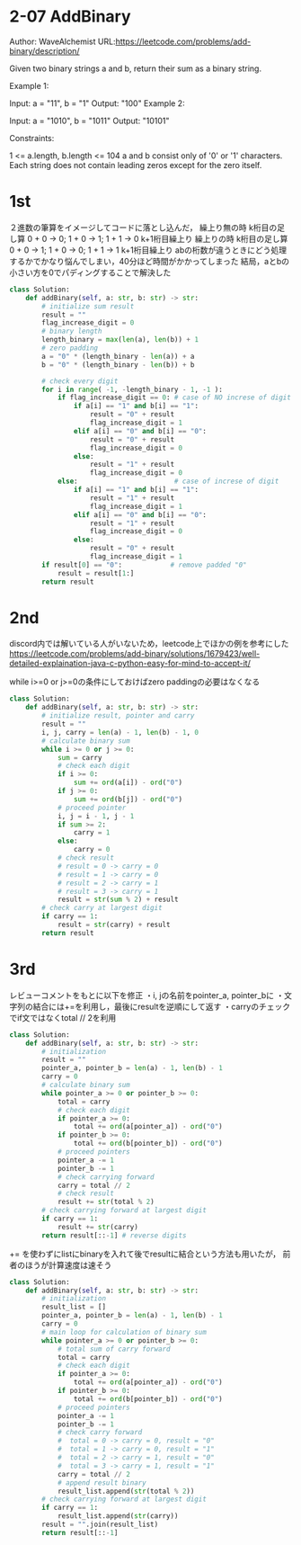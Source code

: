 # 2-07 AddBinary
Author: WaveAlchemist
URL:https://leetcode.com/problems/add-binary/description/

Given two binary strings a and b, return their sum as a binary string.

 

Example 1:

Input: a = "11", b = "1"
Output: "100"
Example 2:

Input: a = "1010", b = "1011"
Output: "10101"
 

Constraints:

1 <= a.length, b.length <= 104
a and b consist only of '0' or '1' characters.
Each string does not contain leading zeros except for the zero itself.

# 1st 
２進数の筆算をイメージしてコードに落とし込んだ，
繰上り無の時
k桁目の足し算 0 + 0 -> 0; 1 + 0 -> 1; 1 + 1 -> 0 k+1桁目繰上り
繰上りの時
k桁目の足し算 0 + 0 -> 1; 1 + 0 -> 0; 1 + 1 -> 1 k+1桁目繰上り
abの桁数が違うときにどう処理するかでかなり悩んでしまい，40分ほど時間がかかってしまった
結局，aとbの小さい方を0でパディングすることで解決した
``` Python
class Solution:
    def addBinary(self, a: str, b: str) -> str:
        # initialize sum result
        result = ""
        flag_increase_digit = 0
        # binary length
        length_binary = max(len(a), len(b)) + 1
        # zero padding
        a = "0" * (length_binary - len(a)) + a
        b = "0" * (length_binary - len(b)) + b

        # check every digit
        for i in range( -1, -length_binary - 1, -1 ):
            if flag_increase_digit == 0: # case of NO increse of digit
                if a[i] == "1" and b[i] == "1":
                    result = "0" + result
                    flag_increase_digit = 1
                elif a[i] == "0" and b[i] == "0":
                    result = "0" + result
                    flag_increase_digit = 0
                else:
                    result = "1" + result
                    flag_increase_digit = 0
            else:                        # case of increse of digit
                if a[i] == "1" and b[i] == "1":
                    result = "1" + result
                    flag_increase_digit = 1
                elif a[i] == "0" and b[i] == "0":
                    result = "1" + result
                    flag_increase_digit = 0
                else:
                    result = "0" + result
                    flag_increase_digit = 1     
        if result[0] == "0":            # remove padded "0"
            result = result[1:]
        return result
```

# 2nd
discord内では解いている人がいないため，leetcode上でほかの例を参考にした
https://leetcode.com/problems/add-binary/solutions/1679423/well-detailed-explaination-java-c-python-easy-for-mind-to-accept-it/

while i>=0 or j>=0の条件にしておけばzero paddingの必要はなくなる


``` Python
class Solution:
    def addBinary(self, a: str, b: str) -> str:
        # initialize result, pointer and carry
        result = ""
        i, j, carry = len(a) - 1, len(b) - 1, 0
        # calculate binary sum
        while i >= 0 or j >= 0:
            sum = carry
            # check each digit
            if i >= 0:
                sum += ord(a[i]) - ord("0")
            if j >= 0:
                sum += ord(b[j]) - ord("0")
            # proceed pointer
            i, j = i - 1, j - 1
            if sum >= 2:
                carry = 1
            else:
                carry = 0
            # check result
            # result = 0 -> carry = 0
            # result = 1 -> carry = 0
            # result = 2 -> carry = 1
            # result = 3 -> carry = 1
            result = str(sum % 2) + result
        # check carry at largest digit
        if carry == 1:
            result = str(carry) + result
        return result
```

# 3rd
レビューコメントをもとに以下を修正
・i, jの名前をpointer_a, pointer_bに
・文字列の結合には+=を利用し，最後にresultを逆順にして返す
・carryのチェックでif文ではなくtotal // 2を利用

``` Python
class Solution:
    def addBinary(self, a: str, b: str) -> str:
        # initialization
        result = ""
        pointer_a, pointer_b = len(a) - 1, len(b) - 1
        carry = 0
        # calculate binary sum
        while pointer_a >= 0 or pointer_b >= 0:
            total = carry
            # check each digit
            if pointer_a >= 0:
                total += ord(a[pointer_a]) - ord("0")
            if pointer_b >= 0:
                total += ord(b[pointer_b]) - ord("0")
            # proceed pointers
            pointer_a -= 1
            pointer_b -= 1
            # check carrying forward
            carry = total // 2
            # check result
            result += str(total % 2)
        # check carrying forward at largest digit
        if carry == 1:
            result += str(carry)
        return result[::-1] # reverse digits
```

+= を使わずにlistにbinaryを入れて後でresultに結合という方法も用いたが，
前者のほうが計算速度は速そう

``` Python
class Solution:
    def addBinary(self, a: str, b: str) -> str:
        # initialization 
        result_list = []
        pointer_a, pointer_b = len(a) - 1, len(b) - 1
        carry = 0
        # main loop for calculation of binary sum
        while pointer_a >= 0 or pointer_b >= 0:
            # total sum of carry forward
            total = carry
            # check each digit
            if pointer_a >= 0:
                total += ord(a[pointer_a]) - ord("0")
            if pointer_b >= 0:
                total += ord(b[pointer_b]) - ord("0")
            # proceed pointers
            pointer_a -= 1
            pointer_b -= 1
            # check carry forward
            #  total = 0 -> carry = 0, result = "0"
            #  total = 1 -> carry = 0, result = "1"
            #  total = 2 -> carry = 1, result = "0"
            #  total = 3 -> carry = 1, result = "1"
            carry = total // 2            
            # append result binary
            result_list.append(str(total % 2))
        # check carrying forward at largest digit
        if carry == 1:
            result_list.append(str(carry))
        result = "".join(result_list)
        return result[::-1]
```